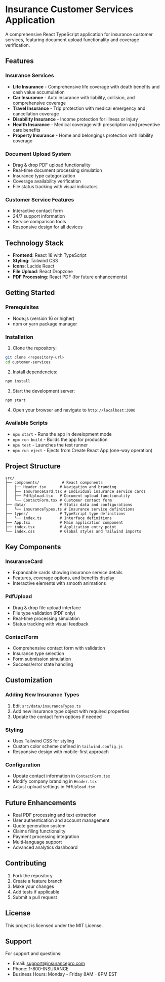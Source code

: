 # Insurance Customer Services Application

A comprehensive React TypeScript application for insurance customer services, featuring document upload functionality and coverage verification.

## Features

### Insurance Services
- **Life Insurance** - Comprehensive life coverage with death benefits and cash value accumulation
- **Car Insurance** - Auto insurance with liability, collision, and comprehensive coverage
- **Travel Insurance** - Trip protection with medical emergency and cancellation coverage
- **Disability Insurance** - Income protection for illness or injury
- **Health Insurance** - Medical coverage with prescription and preventive care benefits
- **Property Insurance** - Home and belongings protection with liability coverage

### Document Upload System
- Drag & drop PDF upload functionality
- Real-time document processing simulation
- Insurance type categorization
- Coverage availability verification
- File status tracking with visual indicators

### Customer Service Features
- Interactive contact form
- 24/7 support information
- Service comparison tools
- Responsive design for all devices

## Technology Stack

- **Frontend**: React 18 with TypeScript
- **Styling**: Tailwind CSS
- **Icons**: Lucide React
- **File Upload**: React Dropzone
- **PDF Processing**: React PDF (for future enhancements)

## Getting Started

### Prerequisites
- Node.js (version 16 or higher)
- npm or yarn package manager

### Installation

1. Clone the repository:
```bash
git clone <repository-url>
cd customer-services
```

2. Install dependencies:
```bash
npm install
```

3. Start the development server:
```bash
npm start
```

4. Open your browser and navigate to `http://localhost:3000`

### Available Scripts

- `npm start` - Runs the app in development mode
- `npm run build` - Builds the app for production
- `npm test` - Launches the test runner
- `npm run eject` - Ejects from Create React App (one-way operation)

## Project Structure

```
src/
├── components/          # React components
│   ├── Header.tsx      # Navigation and branding
│   ├── InsuranceCard.tsx # Individual insurance service cards
│   ├── PdfUpload.tsx   # Document upload functionality
│   └── ContactForm.tsx # Customer contact form
├── data/               # Static data and configurations
│   └── insuranceTypes.ts # Insurance service definitions
├── types/              # TypeScript type definitions
│   └── index.ts        # Interface definitions
├── App.tsx             # Main application component
├── index.tsx           # Application entry point
└── index.css           # Global styles and Tailwind imports
```

## Key Components

### InsuranceCard
- Expandable cards showing insurance service details
- Features, coverage options, and benefits display
- Interactive elements with smooth animations

### PdfUpload
- Drag & drop file upload interface
- File type validation (PDF only)
- Real-time processing simulation
- Status tracking with visual feedback

### ContactForm
- Comprehensive contact form with validation
- Insurance type selection
- Form submission simulation
- Success/error state handling

## Customization

### Adding New Insurance Types
1. Edit `src/data/insuranceTypes.ts`
2. Add new insurance type object with required properties
3. Update the contact form options if needed

### Styling
- Uses Tailwind CSS for styling
- Custom color scheme defined in `tailwind.config.js`
- Responsive design with mobile-first approach

### Configuration
- Update contact information in `ContactForm.tsx`
- Modify company branding in `Header.tsx`
- Adjust upload settings in `PdfUpload.tsx`

## Future Enhancements

- Real PDF processing and text extraction
- User authentication and account management
- Quote generation system
- Claims filing functionality
- Payment processing integration
- Multi-language support
- Advanced analytics dashboard

## Contributing

1. Fork the repository
2. Create a feature branch
3. Make your changes
4. Add tests if applicable
5. Submit a pull request

## License

This project is licensed under the MIT License.

## Support

For support and questions:
- Email: support@insurancepro.com
- Phone: 1-800-INSURANCE
- Business Hours: Monday - Friday 8AM - 8PM EST 